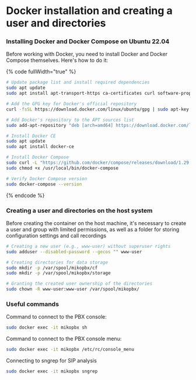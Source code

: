 # Docker installation and creating a user and directories

### Installing Docker and Docker Compose on Ubuntu 22.04

Before working with Docker, you need to install Docker and Docker Compose themselves. Here's how to do it:

{% code fullWidth="true" %}
```bash
# Update package list and install required dependencies
sudo apt update
sudo apt install apt-transport-https ca-certificates curl software-properties-common

# Add the GPG key for Docker's official repository
curl -fsSL https://download.docker.com/linux/ubuntu/gpg | sudo apt-key add -

# Add Docker's repository to the APT sources list
sudo add-apt-repository "deb [arch=amd64] https://download.docker.com/linux/ubuntu $(lsb_release -cs) stable"

# Install Docker CE
sudo apt update
sudo apt install docker-ce

# Install Docker Compose
sudo curl -L "https://github.com/docker/compose/releases/download/1.29.2/docker-compose-$(uname -s)-$(uname -m)" -o /usr/local/bin/docker-compose
sudo chmod +x /usr/local/bin/docker-compose

# Verify Docker Compose version
sudo docker-compose --version
```
{% endcode %}

### Creating a user and directories on the host system

Before creating the container on the host machine, it's necessary to create a user and group with limited permissions, as well as a folder for storing configuration settings and call recordings

```bash
# Creating a new user (e.g., www-user) without superuser rights
sudo adduser --disabled-password --gecos "" www-user

# Creating directories for data storage
sudo mkdir -p /var/spool/mikopbx/cf
sudo mkdir -p /var/spool/mikopbx/storage

# Granting the created user ownership of the directories
sudo chown -R www-user:www-user /var/spool/mikopbx/
```

### Useful commands

Command to connect to the PBX console:

```bash
sudo docker exec -it mikopbx sh
```

Command to connect to the PBX console menu:

```bash
sudo docker exec -it mikopbx /etc/rc/console_menu
```

Connecting to sngrep for SIP analysis

```bash
sudo docker exec -it mikopbx sngrep
```
